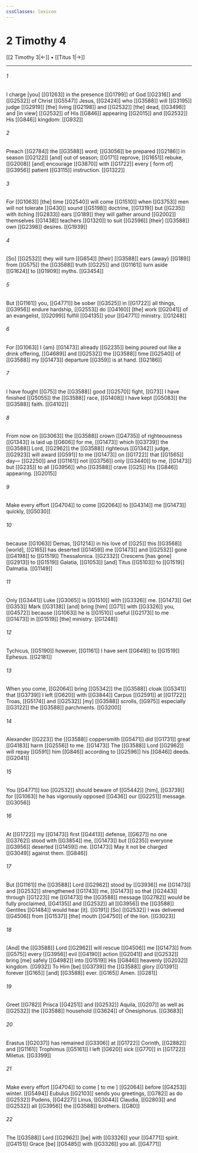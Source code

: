 ```yaml
---
cssClasses: lexicon
---
```


# 2 Timothy 4

[[2 Timothy 3|←]] • [[Titus 1|→]]

---

###### 1
I charge [you] [[G1263]] in the presence [[G1799]] of God [[G2316]] and [[G2532]] of Christ [[G5547]] Jesus, [[G2424]] who [[G3588]] will [[G3195]] judge [[G2919]] [the] living [[G2198]] and [[G2532]] [the] dead, [[G3498]] and [in view] [[G2532]] of His [[G846]] appearing [[G2015]] and [[G2532]] His [[G846]] kingdom: [[G932]]

###### 2
Preach [[G2784]] the [[G3588]] word; [[G3056]] be prepared [[G2186]] in season [[G2122]] [and] out of season; [[G171]] reprove, [[G1651]] rebuke, [[G2008]] [and] encourage [[G3870]] with [[G1722]] every [ form of] [[G3956]] patient [[G3115]] instruction. [[G1322]]

###### 3
For [[G1063]] [the] time [[G2540]] will come [[G1510]] when [[G3753]] men will not tolerate [[G430]] sound [[G5198]] doctrine, [[G1319]] but [[G235]] with itching [[G2833]] ears [[G189]] they will gather around [[G2002]] themselves [[G1438]] teachers [[G1320]] to suit [[G2596]] [their] [[G3588]] own [[G2398]] desires. [[G1939]]

###### 4
[So] [[G2532]] they will turn [[G654]] [their] [[G3588]] ears {away} [[G189]] from [[G575]] the [[G3588]] truth [[G225]] and [[G1161]] turn aside [[G1624]] to [[G1909]] myths. [[G3454]]

###### 5
But [[G1161]] you, [[G4771]] be sober [[G3525]] in [[G1722]] all things, [[G3956]] endure hardship, [[G2553]] do [[G4160]] [the] work [[G2041]] of an evangelist, [[G2099]] fulfill [[G4135]] your [[G4771]] ministry. [[G1248]]

###### 6
For [[G1063]] I {am} [[G1473]] already [[G2235]] being poured out like a drink offering, [[G4689]] and [[G2532]] the [[G3588]] time [[G2540]] of [[G3588]] my [[G1473]] departure [[G359]] is at hand. [[G2186]]

###### 7
I have fought [[G75]] the [[G3588]] good [[G2570]] fight, [[G73]] I have finished [[G5055]] the [[G3588]] race, [[G1408]] I have kept [[G5083]] the [[G3588]] faith. [[G4102]]

###### 8
From now on [[G3063]] the [[G3588]] crown [[G4735]] of righteousness [[G1343]] is laid up [[G606]] for me, [[G1473]] which [[G3739]] the [[G3588]] Lord, [[G2962]] the [[G3588]] righteous [[G1342]] judge, [[G2923]] will award [[G591]] to me [[G1473]] on [[G1722]] that [[G1565]] day— [[G2250]] and [[G1161]] not [[G3756]] only [[G3440]] to me, [[G1473]] but [[G235]] to all [[G3956]] who [[G3588]] crave [[G25]] His [[G846]] appearing. [[G2015]]

###### 9
Make every effort [[G4704]] to come [[G2064]] to [[G4314]] me [[G1473]] quickly, [[G5030]]

###### 10
because [[G1063]] Demas, [[G1214]] in his love of [[G25]] this [[G3568]] [world], [[G165]] has deserted [[G1459]] me [[G1473]] and [[G2532]] gone [[G4198]] to [[G1519]] Thessalonica. [[G2332]] Crescens [has gone] [[G2913]] to [[G1519]] Galatia, [[G1053]] [and] Titus [[G5103]] to [[G1519]] Dalmatia. [[G1149]]

###### 11
Only [[G3441]] Luke [[G3065]] is [[G1510]] with [[G3326]] me. [[G1473]] Get [[G353]] Mark [[G3138]] [and] bring [him] [[G71]] with [[G3326]] you, [[G4572]] because [[G1063]] he is [[G1510]] useful [[G2173]] to me [[G1473]] in [[G1519]] [the] ministry. [[G1248]]

###### 12
Tychicus, [[G5190]] however, [[G1161]] I have sent [[G649]] to [[G1519]] Ephesus. [[G2181]]

###### 13
When you come, [[G2064]] bring [[G5342]] the [[G3588]] cloak [[G5341]] that [[G3739]] I left [[G620]] with [[G3844]] Carpus [[G2591]] at [[G1722]] Troas, [[G5174]] and [[G2532]] [my] [[G3588]] scrolls, [[G975]] especially [[G3122]] the [[G3588]] parchments. [[G3200]]

###### 14
Alexander [[G223]] the [[G3588]] coppersmith [[G5471]] did [[G1731]] great [[G4183]] harm [[G2556]] to me. [[G1473]] The [[G3588]] Lord [[G2962]] will repay [[G591]] him [[G846]] according to [[G2596]] his [[G846]] deeds. [[G2041]]

###### 15
You [[G4771]] too [[G2532]] should beware of [[G5442]] [him], [[G3739]] for [[G1063]] he has vigorously opposed [[G436]] our [[G2251]] message. [[G3056]]

###### 16
At [[G1722]] my [[G1473]] first [[G4413]] defense, [[G627]] no one [[G3762]] stood with [[G3854]] me, [[G1473]] but [[G235]] everyone [[G3956]] deserted [[G1459]] me. [[G1473]] May it not be charged [[G3049]] against them. [[G846]]

###### 17
But [[G1161]] the [[G3588]] Lord [[G2962]] stood by [[G3936]] me [[G1473]] and [[G2532]] strengthened [[G1743]] me, [[G1473]] so that [[G2443]] through [[G1223]] me [[G1473]] the [[G3588]] message [[G2782]] would be fully proclaimed, [[G4135]] and [[G2532]] all [[G3956]] the [[G3588]] Gentiles [[G1484]] would hear [it]. [[G191]] [So] [[G2532]] I was delivered [[G4506]] from [[G1537]] [the] mouth [[G4750]] of the lion. [[G3023]]

###### 18
[And] the [[G3588]] Lord [[G2962]] will rescue [[G4506]] me [[G1473]] from [[G575]] every [[G3956]] evil [[G4190]] action [[G2041]] and [[G2532]] bring [me] safely [[G4982]] into [[G1519]] His [[G846]] heavenly [[G2032]] kingdom. [[G932]] To Him [be] [[G3739]] the [[G3588]] glory [[G1391]] forever [[G165]] [and] [[G3588]] ever. [[G165]] Amen. [[G281]]

###### 19
Greet [[G782]] Prisca [[G4251]] and [[G2532]] Aquila, [[G207]] as well as [[G2532]] the [[G3588]] household [[G3624]] of Onesiphorus. [[G3683]]

###### 20
Erastus [[G2037]] has remained [[G3306]] at [[G1722]] Corinth, [[G2882]] and [[G1161]] Trophimus [[G5161]] I left [[G620]] sick [[G770]] in [[G1722]] Miletus. [[G3399]]

###### 21
Make every effort [[G4704]] to come [ to me ] [[G2064]] before [[G4253]] winter. [[G5494]] Eubulus [[G2103]] sends you greetings, [[G782]] as do [[G2532]] Pudens, [[G4227]] Linus, [[G3044]] Claudia, [[G2803]] and [[G2532]] all [[G3956]] the [[G3588]] brothers. [[G80]]

###### 22
The [[G3588]] Lord [[G2962]] [be] with [[G3326]] your [[G4771]] spirit. [[G4151]] Grace [be] [[G5485]] with [[G3326]] you all. [[G4771]]

